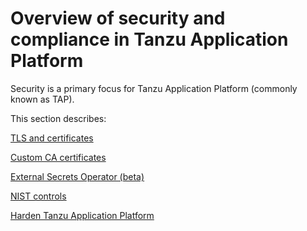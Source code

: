 # Overview of security and compliance in Tanzu Application Platform

Security is a primary focus for Tanzu Application Platform (commonly known as TAP).

This section describes:

[TLS and certificates](./tls-and-certificates/about.hbs.md)

[Custom CA certificates](./tls-and-certificates/custom-ca-certificates.hbs.md)

[External Secrets Operator (beta)](../external-secrets/about-external-secrets-operator.hbs.md)

[NIST controls](tap-nist-matrix.hbs.md)

[Harden Tanzu Application Platform](tap-nist-matrix.hbs.md)
